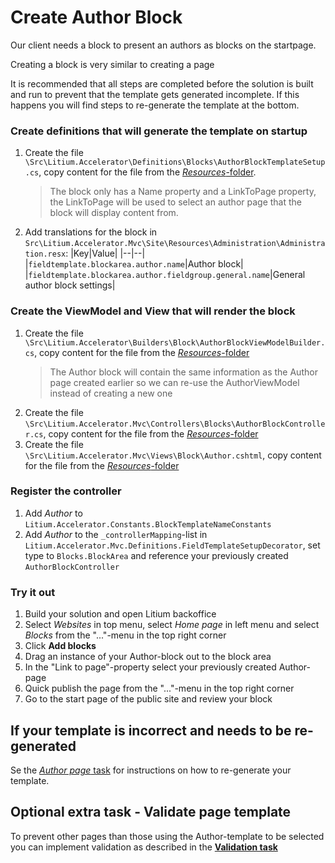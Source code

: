 # Create Author Block

Our client needs a block to present an authors as blocks on the startpage.

Creating a block is very similar to creating a page

It is recommended that all steps are completed before the solution is built and run to prevent that the template gets generated incomplete. If this happens you will find steps to re-generate the template at the bottom.

### Create definitions that will generate the template on startup

1. Create the file  `\Src\Litium.Accelerator\Definitions\Blocks\AuthorBlockTemplateSetup.cs`, copy content for the file from the [_Resources_-folder](Resources/AuthorBlockTemplateSetup.cs). 
   > The block only has a Name property and a LinkToPage property, the LinkToPage will be used to select an author page that the block will display content from.
1. Add translations for the block in `Src\Litium.Accelerator.Mvc\Site\Resources\Administration\Administration.resx`:
    |Key|Value|
    |--|--|
    |`fieldtemplate.blockarea.author.name`|Author block|
    |`fieldtemplate.blockarea.author.fieldgroup.general.name`|General author block settings|

### Create the ViewModel and View that will render the block

1. Create the file  `\Src\Litium.Accelerator\Builders\Block\AuthorBlockViewModelBuilder.cs`, copy content for the file from the [_Resources_-folder](Resources/AuthorBlockViewModelBuilder.cs)
    > The Author block will contain the same information as the Author page created earlier so we can re-use the AuthorViewModel instead of creating a new one
1. Create the file `\Src\Litium.Accelerator.Mvc\Controllers\Blocks\AuthorBlockController.cs`, copy content for the file from the [_Resources_-folder](Resources/AuthorBlockController.cs)
1. Create the file `\Src\Litium.Accelerator.Mvc\Views\Block\Author.cshtml`, copy content for the file from the [_Resources_-folder](Resources/Author.cshtml)

### Register the controller

1. Add _Author_ to `Litium.Accelerator.Constants.BlockTemplateNameConstants`
1. Add _Author_ to the `_controllerMapping`-list in `Litium.Accelerator.Mvc.Definitions.FieldTemplateSetupDecorator`, set type to `Blocks.BlockArea` and reference your previously created `AuthorBlockController` 

### Try it out

1. Build your solution and open Litium backoffice
1. Select _Websites_ in top menu, select _Home page_ in left menu and select _Blocks_ from the "..."-menu in the top right corner
1. Click **Add blocks**
1. Drag an instance of your Author-block out to the block area
1. In the "Link to page"-property select your previously created Author-page
1. Quick publish the page from the "..."-menu in the top right corner
1. Go to the start page of the public site and review your block

## If your template is incorrect and needs to be re-generated

Se the [_Author page_ task](../Author%20page) for instructions on how to re-generate your template.

## Optional extra task - Validate page template

To prevent other pages than those using the Author-template to be selected you can implement validation as described in the **[Validation task](../Validation)**